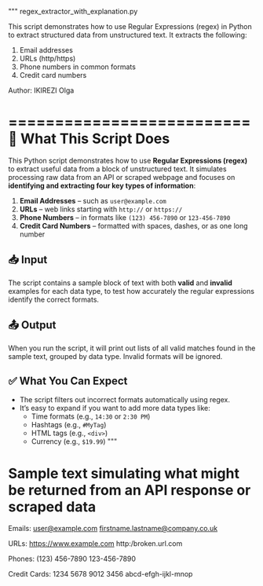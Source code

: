 """
regex_extractor_with_explanation.py

This script demonstrates how to use Regular Expressions (regex) in Python to extract
structured data from unstructured text. It extracts the following:
1. Email addresses
2. URLs (http/https)
3. Phone numbers in common formats
4. Credit card numbers

Author: IKIREZI Olga

==========================
📘 What This Script Does
==========================
This Python script demonstrates how to use **Regular Expressions (regex)** to extract useful data from a block of unstructured text. It simulates processing raw data from an API or scraped webpage and focuses on **identifying and extracting four key types of information**:

1. **Email Addresses** – such as `user@example.com`
2. **URLs** – web links starting with `http://` or `https://`
3. **Phone Numbers** – in formats like `(123) 456-7890` or `123-456-7890`
4. **Credit Card Numbers** – formatted with spaces, dashes, or as one long number

📥 Input
-------
The script contains a sample block of text with both **valid** and **invalid** examples for each data type, to test how accurately the regular expressions identify the correct formats.

📤 Output
--------
When you run the script, it will print out lists of all valid matches found in the sample text, grouped by data type. Invalid formats will be ignored.

✅ What You Can Expect
----------------------
- The script filters out incorrect formats automatically using regex.
- It’s easy to expand if you want to add more data types like:
  - Time formats (e.g., `14:30` or `2:30 PM`)
  - Hashtags (e.g., `#MyTag`)
  - HTML tags (e.g., `<div>`)
  - Currency (e.g., `$19.99`)
"""

# Sample text simulating what might be returned from an API response or scraped data

Emails:
user@example.com
firstname.lastname@company.co.uk

URLs:
https://www.example.com
http:/broken.url.com

Phones:
(123) 456-7890
123-456-7890

Credit Cards:
1234 5678 9012 3456
abcd-efgh-ijkl-mnop



